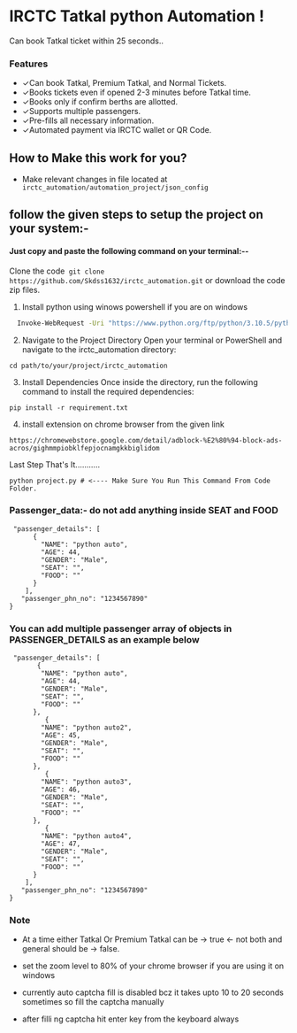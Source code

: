 
# IRCTC Tatkal python Automation !

Can book Tatkal ticket within 25 seconds..

### Features
- ✓Can book Tatkal, Premium Tatkal, and Normal Tickets.
- ✓Books tickets even if opened 2-3 minutes before Tatkal time.
- ✓Books only if confirm berths are allotted.
- ✓Supports multiple passengers.
- ✓Pre-fills all necessary information.
- ✓Automated payment via IRCTC wallet or QR Code.

## How to Make this work for you?
- Make relevant changes in file located at ``` irctc_automation/automation_project/json_config```





## follow the given steps to setup the project on your system:-

#### Just copy and paste the following command on your terminal:--

Clone the code``` git clone https://github.com/Skdss1632/irctc_automation.git``` or download the code zip files.

1. Install python using winows powershell if you are on windows

```bash
  Invoke-WebRequest -Uri "https://www.python.org/ftp/python/3.10.5/python-3.11.0-amd64.exe" -OutFile "$env:TEMP\python-3.10.5-amd64.exe"; Start-Process -FilePath "$env:TEMP\python-3.10.5-amd64.exe" -ArgumentList "/quiet InstallAllUsers=1 PrependPath=1" -Wait

```

2. Navigate to the Project Directory
Open your terminal or PowerShell and navigate to the irctc_automation directory:

```
cd path/to/your/project/irctc_automation

```

3. Install Dependencies
Once inside the directory, run the following command to install the required dependencies:

```
pip install -r requirement.txt

```

4. install extension on chrome browser from the given link

```
https://chromewebstore.google.com/detail/adblock-%E2%80%94-block-ads-acros/gighmmpiobklfepjocnamgkkbiglidom

```

Last Step That's It...........
```
python project.py # <---- Make Sure You Run This Command From Code Folder. 
```


    
### Passenger_data:- do not add anything inside SEAT and FOOD

```{
 "passenger_details": [
      {
        "NAME": "python auto",
        "AGE": 44,
        "GENDER": "Male",
        "SEAT": "",
        "FOOD": ""
      }
    ],
   "passenger_phn_no": "1234567890"
}
```

### You can add multiple passenger array of objects in PASSENGER_DETAILS as an example below

```{
 "passenger_details": [
       {
        "NAME": "python auto",
        "AGE": 44,
        "GENDER": "Male",
        "SEAT": "",
        "FOOD": ""
      },
         {
        "NAME": "python auto2",
        "AGE": 45,
        "GENDER": "Male",
        "SEAT": "",
        "FOOD": ""
      },
         {
        "NAME": "python auto3",
        "AGE": 46,
        "GENDER": "Male",
        "SEAT": "",
        "FOOD": ""
      },
         {
        "NAME": "python auto4",
        "AGE": 47,
        "GENDER": "Male",
        "SEAT": "",
        "FOOD": ""
      }
    ],
   "passenger_phn_no": "1234567890"
}
```
### Note

- At a time either Tatkal Or Premium Tatkal can be -> true <- not both and general should be -> false.

- set the zoom level to 80% of your chrome browser if you are using it on windows

- currently auto captcha fill is disabled bcz it takes upto 10 to 20 seconds sometimes so fill the captcha manually

- after filli ng captcha hit enter key from the keyboard always
